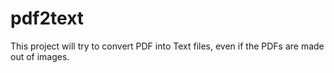 pdf2text
========
This project will try to convert PDF into Text files, even if the PDFs are made out of images.
